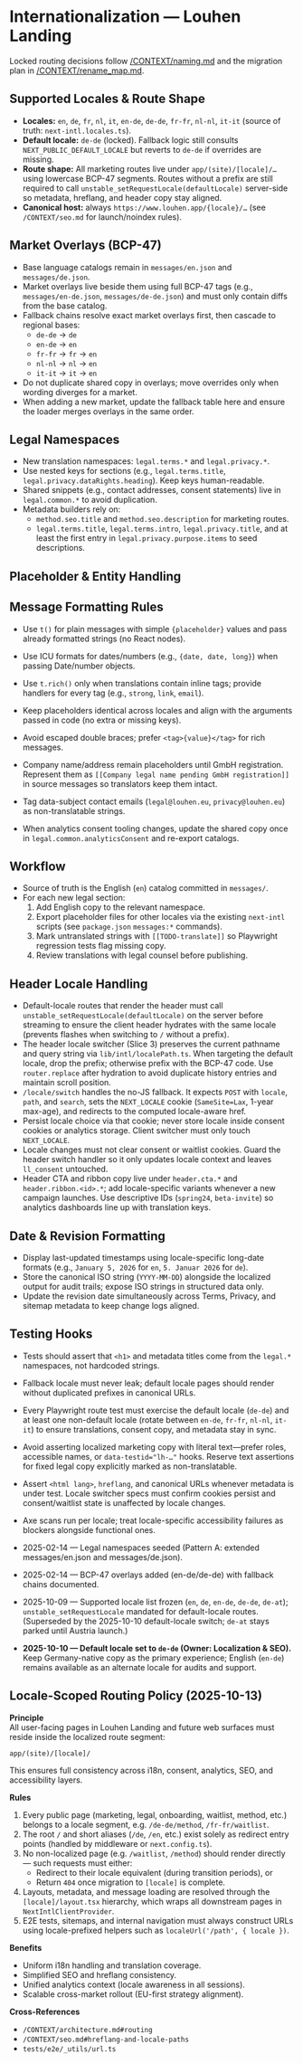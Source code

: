 # Internationalization — Louhen Landing

Locked routing decisions follow [/CONTEXT/naming.md](naming.md) and the migration plan in [/CONTEXT/rename_map.md](rename_map.md).

## Supported Locales & Route Shape
- **Locales:** `en`, `de`, `fr`, `nl`, `it`, `en-de`, `de-de`, `fr-fr`, `nl-nl`, `it-it` (source of truth: `next-intl.locales.ts`).
- **Default locale:** `de-de` (locked). Fallback logic still consults `NEXT_PUBLIC_DEFAULT_LOCALE` but reverts to `de-de` if overrides are missing.
- **Route shape:** All marketing routes live under `app/(site)/[locale]/…` using lowercase BCP-47 segments. Routes without a prefix are still required to call `unstable_setRequestLocale(defaultLocale)` server-side so metadata, hreflang, and header copy stay aligned.
- **Canonical host:** always `https://www.louhen.app/{locale}/…` (see `/CONTEXT/seo.md` for launch/noindex rules).

## Market Overlays (BCP-47)
- Base language catalogs remain in `messages/en.json` and `messages/de.json`.
- Market overlays live beside them using full BCP-47 tags (e.g., `messages/en-de.json`, `messages/de-de.json`) and must only contain diffs from the base catalog.
- Fallback chains resolve exact market overlays first, then cascade to regional bases:
  - `de-de` → `de`
  - `en-de` → `en`
  - `fr-fr` → `fr` → `en`
  - `nl-nl` → `nl` → `en`
  - `it-it` → `it` → `en`
- Do not duplicate shared copy in overlays; move overrides only when wording diverges for a market.
- When adding a new market, update the fallback table here and ensure the loader merges overlays in the same order.

## Legal Namespaces
- New translation namespaces: `legal.terms.*` and `legal.privacy.*`.
- Use nested keys for sections (e.g., `legal.terms.title`, `legal.privacy.dataRights.heading`). Keep keys human-readable.
- Shared snippets (e.g., contact addresses, consent statements) live in `legal.common.*` to avoid duplication.
- Metadata builders rely on:
  - `method.seo.title` and `method.seo.description` for marketing routes.
  - `legal.terms.title`, `legal.terms.intro`, `legal.privacy.title`, and at least the first entry in `legal.privacy.purpose.items` to seed descriptions.

## Placeholder & Entity Handling
## Message Formatting Rules
- Use `t()` for plain messages with simple `{placeholder}` values and pass already formatted strings (no React nodes).
- Use ICU formats for dates/numbers (e.g., `{date, date, long}`) when passing Date/number objects.
- Use `t.rich()` only when translations contain inline tags; provide handlers for every tag (e.g., `strong`, `link`, `email`).
- Keep placeholders identical across locales and align with the arguments passed in code (no extra or missing keys).
- Avoid escaped double braces; prefer `<tag>{value}</tag>` for rich messages.

- Company name/address remain placeholders until GmbH registration. Represent them as `[[Company legal name pending GmbH registration]]` in source messages so translators keep them intact.
- Tag data-subject contact emails (`legal@louhen.eu`, `privacy@louhen.eu`) as non-translatable strings.
- When analytics consent tooling changes, update the shared copy once in `legal.common.analyticsConsent` and re-export catalogs.

## Workflow
- Source of truth is the English (`en`) catalog committed in `messages/`.
- For each new legal section:
  1. Add English copy to the relevant namespace.
  2. Export placeholder files for other locales via the existing `next-intl` scripts (see `package.json` `messages:*` commands).
  3. Mark untranslated strings with `[[TODO-translate]]` so Playwright regression tests flag missing copy.
  4. Review translations with legal counsel before publishing.

## Header Locale Handling
- Default-locale routes that render the header must call `unstable_setRequestLocale(defaultLocale)` on the server before streaming to ensure the client header hydrates with the same locale (prevents flashes when switching to `/` without a prefix).
- The header locale switcher (Slice 3) preserves the current pathname and query string via `lib/intl/localePath.ts`. When targeting the default locale, drop the prefix; otherwise prefix with the BCP-47 code. Use `router.replace` after hydration to avoid duplicate history entries and maintain scroll position.
- `/locale/switch` handles the no-JS fallback. It expects `POST` with `locale`, `path`, and `search`, sets the `NEXT_LOCALE` cookie (`SameSite=Lax`, 1-year max-age), and redirects to the computed locale-aware href.
- Persist locale choice via that cookie; never store locale inside consent cookies or analytics storage. Client switcher must only touch `NEXT_LOCALE`.
- Locale changes must not clear consent or waitlist cookies. Guard the header switch handler so it only updates locale context and leaves `ll_consent` untouched.
- Header CTA and ribbon copy live under `header.cta.*` and `header.ribbon.<id>.*`; add locale-specific variants whenever a new campaign launches. Use descriptive IDs (`spring24`, `beta-invite`) so analytics dashboards line up with translation keys.

## Date & Revision Formatting
- Display last-updated timestamps using locale-specific long-date formats (e.g., `January 5, 2026` for `en`, `5. Januar 2026` for `de`).
- Store the canonical ISO string (`YYYY-MM-DD`) alongside the localized output for audit trails; expose ISO strings in structured data only.
- Update the revision date simultaneously across Terms, Privacy, and sitemap metadata to keep change logs aligned.

## Testing Hooks
- Tests should assert that `<h1>` and metadata titles come from the `legal.*` namespaces, not hardcoded strings.
- Fallback locale must never leak; default locale pages should render without duplicated prefixes in canonical URLs.
- Every Playwright route test must exercise the default locale (`de-de`) and at least one non-default locale (rotate between `en-de`, `fr-fr`, `nl-nl`, `it-it`) to ensure translations, consent copy, and metadata stay in sync.
- Avoid asserting localized marketing copy with literal text—prefer roles, accessible names, or `data-testid="lh-…"` hooks. Reserve text assertions for fixed legal copy explicitly marked as non-translatable.
- Assert `<html lang>`, `hreflang`, and canonical URLs whenever metadata is under test. Locale switcher specs must confirm cookies persist and consent/waitlist state is unaffected by locale changes.
- Axe scans run per locale; treat locale-specific accessibility failures as blockers alongside functional ones.

- 2025-02-14 — Legal namespaces seeded (Pattern A: extended messages/en.json and messages/de.json).

- 2025-02-14 — BCP-47 overlays added (en-de/de-de) with fallback chains documented.

- 2025-10-09 — Supported locale list frozen (`en`, `de`, `en-de`, `de-de`, `de-at`); `unstable_setRequestLocale` mandated for default-locale routes. (Superseded by the 2025-10-10 default-locale switch; `de-at` stays parked until Austria launch.)
- **2025-10-10 — Default locale set to `de-de` (Owner: Localization & SEO).** Keep Germany-native copy as the primary experience; English (`en-de`) remains available as an alternate locale for audits and support.

## Locale-Scoped Routing Policy (2025-10-13)

**Principle**  
All user-facing pages in Louhen Landing and future web surfaces must reside inside the localized route segment:

```
app/(site)/[locale]/
```

This ensures full consistency across i18n, consent, analytics, SEO, and accessibility layers.

**Rules**
1. Every public page (marketing, legal, onboarding, waitlist, method, etc.) belongs to a locale segment, e.g. `/de-de/method`, `/fr-fr/waitlist`.
2. The root `/` and short aliases (`/de`, `/en`, etc.) exist solely as redirect entry points (handled by middleware or `next.config.ts`).
3. No non-localized page (e.g. `/waitlist`, `/method`) should render directly — such requests must either:
   - Redirect to their locale equivalent (during transition periods), or
   - Return `404` once migration to `[locale]` is complete.
4. Layouts, metadata, and message loading are resolved through the `[locale]/layout.tsx` hierarchy, which wraps all downstream pages in `NextIntlClientProvider`.
5. E2E tests, sitemaps, and internal navigation must always construct URLs using locale-prefixed helpers such as `localeUrl('/path', { locale })`.

**Benefits**
- Uniform i18n handling and translation coverage.
- Simplified SEO and hreflang consistency.
- Unified analytics context (locale awareness in all sessions).
- Scalable cross-market rollout (EU-first strategy alignment).

**Cross-References**
- `/CONTEXT/architecture.md#routing`
- `/CONTEXT/seo.md#hreflang-and-locale-paths`
- `tests/e2e/_utils/url.ts`
